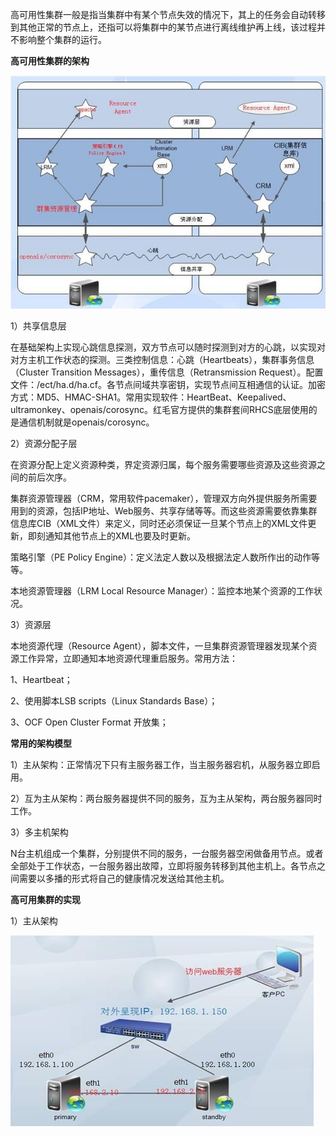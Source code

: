 高可用性集群一般是指当集群中有某个节点失效的情况下，其上的任务会自动转移到其他正常的节点上，还指可以将集群中的某节点进行离线维护再上线，该过程并不影响整个集群的运行。

**高可用性集群的架构**

![img](7d76cf2bc0374cf784adc752e27972cb.jpg)

1）共享信息层

在基础架构上实现心跳信息探测，双方节点可以随时探测到对方的心跳，以实现对对方主机工作状态的探测。三类控制信息：心跳（Heartbeats），集群事务信息（Cluster Transition Messages），重传信息（Retransmission Request）。配置文件：/ect/ha.d/ha.cf。各节点间域共享密钥，实现节点间互相通信的认证。加密方式：MD5、HMAC-SHA1。常用实现软件：HeartBeat、Keepalived、ultramonkey、openais/corosync。红毛官方提供的集群套间RHCS底层使用的是通信机制就是openais/corosync。

2）资源分配子层

在资源分配上定义资源种类，界定资源归属，每个服务需要哪些资源及这些资源之间的前后次序。

集群资源管理器（CRM，常用软件pacemaker），管理双方向外提供服务所需要用到的资源，包括IP地址、Web服务、共享存储等等。而这些资源需要依靠集群信息库CIB（XML文件）来定义，同时还必须保证一旦某个节点上的XML文件更新，即刻通知其他节点上的XML也要及时更新。

策略引擎（PE Policy Engine）：定义法定人数以及根据法定人数所作出的动作等等。

本地资源管理器（LRM Local Resource Manager）：监控本地某个资源的工作状况。

3）资源层

本地资源代理（Resource Agent），脚本文件，一旦集群资源管理器发现某个资源工作异常，立即通知本地资源代理重启服务。常用方法：

1、Heartbeat；

2、使用脚本LSB scripts（Linux Standards Base）；

3、OCF Open Cluster Format 开放集；

**常用的架构模型**

1）主从架构：正常情况下只有主服务器工作，当主服务器宕机，从服务器立即启用。

2）互为主从架构：两台服务器提供不同的服务，互为主从架构，两台服务器同时工作。

3）多主机架构

N台主机组成一个集群，分别提供不同的服务，一台服务器空闲做备用节点。或者全部处于工作状态，一台服务器出故障，立即将服务转移到其他主机上。各节点之间需要以多播的形式将自己的健康情况发送给其他主机。

**高可用集群的实现**

1）主从架构

![img](8b4c94152b6b4e58ab67b440995c39e5.jpg)
